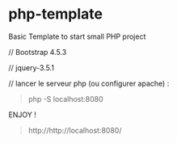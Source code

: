 # php-template
Basic Template to start small PHP project

// Bootstrap 4.5.3

// jquery-3.5.1

// lancer le serveur php (ou configurer apache) : 

> php -S localhost:8080 

ENJOY ! 



> http://http://localhost:8080/
